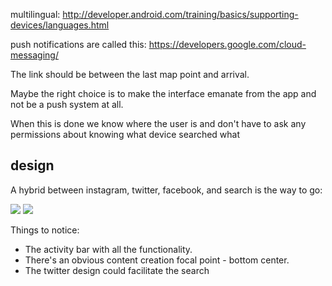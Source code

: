 multilingual:
  http://developer.android.com/training/basics/supporting-devices/languages.html

push notifications are called this: https://developers.google.com/cloud-messaging/

The link should be between the last map point and arrival.

Maybe the right choice is to make the interface emanate from the app and not be a push system at all.

When this is done we know where the user is and don't have to ask any permissions about knowing what device searched what

## design

A hybrid between instagram, twitter, facebook, and search is the way to go:

<img src=http://icdn3.digitaltrends.com/image/screenshotsjvc-2268x1280.jpg>
<img src=http://i-cdn.phonearena.com/images/articles/100542-image/tweetcaroline.png>

Things to notice:

 * The activity bar with all the functionality.
 * There's an obvious content creation focal point - bottom center.
 * The twitter design could facilitate the search
